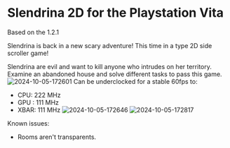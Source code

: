 # Slendrina 2D for the Playstation Vita
Based on the 1.2.1

Slendrina is back in a new scary adventure!
This time in a type 2D side scroller game!

Slendrina are evil and want to kill anyone who intrudes on her territory.
Examine an abandoned house and solve different tasks to pass this game.
![2024-10-05-172601](https://github.com/user-attachments/assets/88789782-3b82-47cd-808e-6207e34201ce)
Can be underclocked for a stable 60fps to:
- CPU: 222 MHz
- GPU : 111 MHz
- XBAR: 111 MHz
![2024-10-05-172646](https://github.com/user-attachments/assets/ed21dea3-c836-4f42-8859-55fa91233d46)
![2024-10-05-172817](https://github.com/user-attachments/assets/e63d9a21-48e1-435a-a879-da709ce766ce)

Known issues:
- Rooms aren't transparents.
